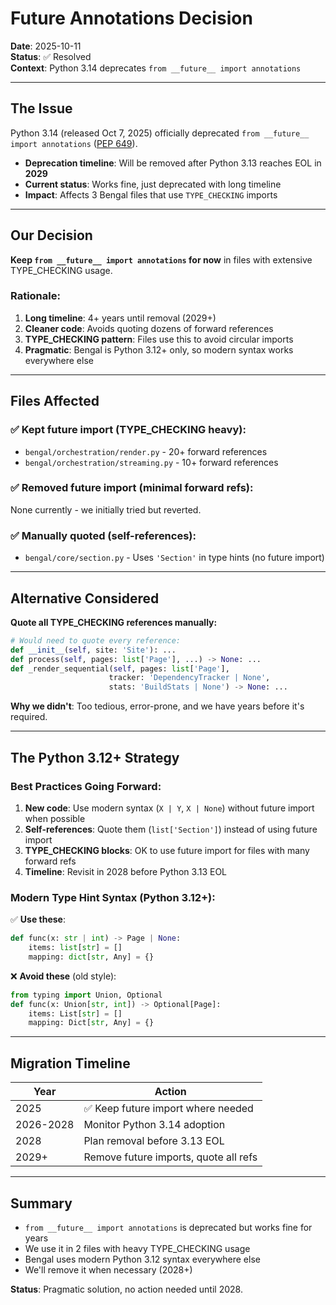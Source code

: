 # Future Annotations Decision

**Date**: 2025-10-11  
**Status**: ✅ Resolved  
**Context**: Python 3.14 deprecates `from __future__ import annotations`

---

## The Issue

Python 3.14 (released Oct 7, 2025) officially deprecated `from __future__ import annotations` ([PEP 649](https://docs.python.org/3/whatsnew/3.14.html#changes-in-annotations-pep-649-and-pep-749)).

- **Deprecation timeline**: Will be removed after Python 3.13 reaches EOL in **2029**
- **Current status**: Works fine, just deprecated with long timeline
- **Impact**: Affects 3 Bengal files that use `TYPE_CHECKING` imports

---

## Our Decision

**Keep `from __future__ import annotations` for now** in files with extensive TYPE_CHECKING usage.

### Rationale:

1. **Long timeline**: 4+ years until removal (2029+)
2. **Cleaner code**: Avoids quoting dozens of forward references
3. **TYPE_CHECKING pattern**: Files use this to avoid circular imports
4. **Pragmatic**: Bengal is Python 3.12+ only, so modern syntax works everywhere else

---

## Files Affected

### ✅ Kept future import (TYPE_CHECKING heavy):
- `bengal/orchestration/render.py` - 20+ forward references
- `bengal/orchestration/streaming.py` - 10+ forward references

### ✅ Removed future import (minimal forward refs):
None currently - we initially tried but reverted.

### ✅ Manually quoted (self-references):
- `bengal/core/section.py` - Uses `'Section'` in type hints (no future import)

---

## Alternative Considered

**Quote all TYPE_CHECKING references manually:**

```python
# Would need to quote every reference:
def __init__(self, site: 'Site'): ...
def process(self, pages: list['Page'], ...) -> None: ...
def _render_sequential(self, pages: list['Page'],
                      tracker: 'DependencyTracker | None',
                      stats: 'BuildStats | None') -> None: ...
```

**Why we didn't**: Too tedious, error-prone, and we have years before it's required.

---

## The Python 3.12+ Strategy

### Best Practices Going Forward:

1. **New code**: Use modern syntax (`X | Y`, `X | None`) without future import when possible
2. **Self-references**: Quote them (`list['Section']`) instead of using future import
3. **TYPE_CHECKING blocks**: OK to use future import for files with many forward refs
4. **Timeline**: Revisit in 2028 before Python 3.13 EOL

### Modern Type Hint Syntax (Python 3.12+):

✅ **Use these**:
```python
def func(x: str | int) -> Page | None:
    items: list[str] = []
    mapping: dict[str, Any] = {}
```

❌ **Avoid these** (old style):
```python
from typing import Union, Optional
def func(x: Union[str, int]) -> Optional[Page]:
    items: List[str] = []
    mapping: Dict[str, Any] = {}
```

---

## Migration Timeline

| Year | Action |
|------|--------|
| 2025 | ✅ Keep future import where needed |
| 2026-2028 | Monitor Python 3.14 adoption |
| 2028 | Plan removal before 3.13 EOL |
| 2029+ | Remove future imports, quote all refs |

---

## Summary

- `from __future__ import annotations` is deprecated but works fine for years
- We use it in 2 files with heavy TYPE_CHECKING usage
- Bengal uses modern Python 3.12 syntax everywhere else
- We'll remove it when necessary (2028+)

**Status**: Pragmatic solution, no action needed until 2028.
